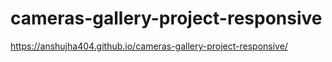 # cameras-gallery-project-responsive

https://anshujha404.github.io/cameras-gallery-project-responsive/
